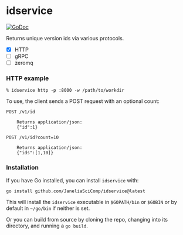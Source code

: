 idservice
====

[![GoDoc](https://godoc.org/github.com/JaneliaSciComp/idservice?status.png)](https://godoc.org/github.com/JaneliaSciComp/idservice) 

Returns unique version ids via various protocols.

- [x] HTTP
- [ ] gRPC
- [ ] zeromq

### HTTP example

    % idservice http -p :8000 -w /path/to/workdir

To use, the client sends a POST request with an optional count:

    POST /v1/id

        Returns application/json:
        {"id":1}

    POST /v1/id?count=10

        Returns application/json:
        {"ids":[1,10]}

### Installation

If you have Go installed, you can install `idservice` with:

    go install github.com/JaneliaSciComp/idservice@latest

This will install the `idservice` executable in `$GOPATH/bin` or `$GOBIN`
or by default in `~/go/bin` if neither is set.

Or you can build from source by cloning the repo, changing into its directory,
and running a `go build`.
